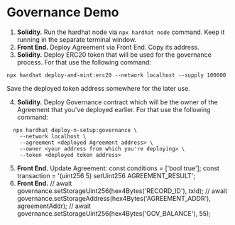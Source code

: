 # Governance Demo

1. **Solidity.** Run the hardhat node via `npx hardhat node` command. Keep it running in the separate terminal window.
2. **Front End.** Deploy Agreement via Front End. Copy its address.
3. **Solidity.** Deploy ERC20 token that will be used for the governance process. For that use the following command:

```
npx hardhat deploy-and-mint:erc20 --network localhost --supply 100000
```

Save the deployed token address somewhere for the later use.

4. **Solidity.** Deploy Governance contract which will be the owner of the Agreement that you've deployed earlier. For that use the following command:

```
  npx hardhat deploy-n-setup:governance \
    --network localhost \
    --agreement <deployed Agreement address> \
    --owner <your address from which you're deploying> \
    --token <deployed token address>
```

5. **Front End.**
   Update Agreement:
   const conditions = ['bool true'];
   const transaction = '(uint256 5) setUint256 AGREEMENT_RESULT';
6. **Front End.**
   // await governance.setStorageUint256(hex4Bytes('RECORD_ID'), txId);
   // await governance.setStorageAddress(hex4Bytes('AGREEMENT_ADDR'), agreementAddr);
   // await governance.setStorageUint256(hex4Bytes('GOV_BALANCE'), 55);
